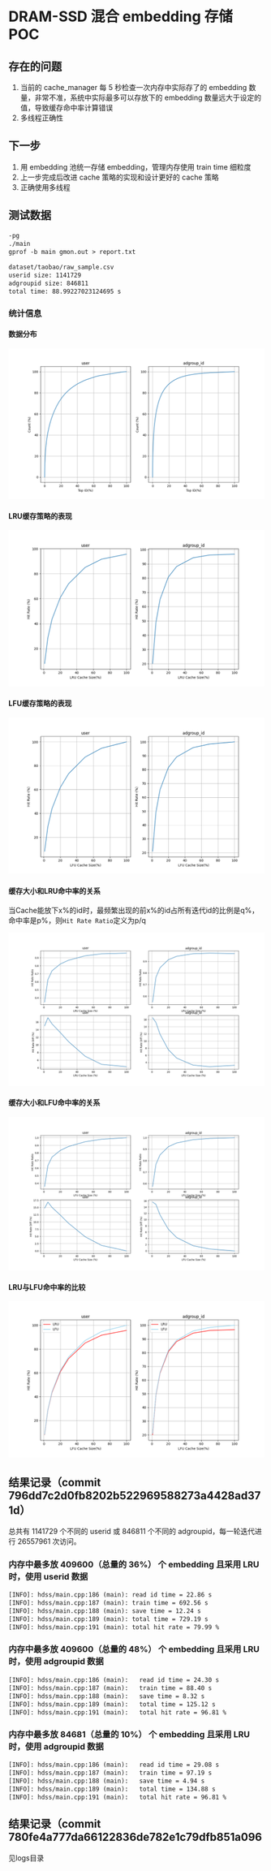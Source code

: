 # DRAM-SSD 混合 embedding 存储 POC

## 存在的问题

1. 当前的 cache_manager 每 5 秒检查一次内存中实际存了的 embedding 数量，非常不准，系统中实际最多可以存放下的 embedding 数量远大于设定的值，导致缓存命中率计算错误
2. 多线程正确性

## 下一步

1. 用 embedding 池统一存储 embedding，管理内存使用
   train time 细粒度
2. 上一步完成后改进 cache 策略的实现和设计更好的 cache 策略
3. 正确使用多线程

## 测试数据

```
-pg
./main
gprof -b main gmon.out > report.txt
```

```
dataset/taobao/raw_sample.csv
userid size: 1141729
adgroupid size: 846811
total time: 88.99227023124695 s
```

### 统计信息

#### 数据分布

![](fig/Figure_2.png)

#### LRU缓存策略的表现

![](fig/Figure_1.png)

#### LFU缓存策略的表现

![](fig/Figure_4.png)


#### 缓存大小和LRU命中率的关系

当Cache能放下x%的id时，最频繁出现的前x%的id占所有迭代id的比例是q%，命中率是p%，则`Hit Rate Ratio`定义为p/q

![](fig/Figure_3.png)

#### 缓存大小和LFU命中率的关系

![](fig/Figure_5.png)

#### LRU与LFU命中率的比较

![](fig/Figure_6.png)

## 结果记录（commit 796dd7c2d0fb8202b522969588273a4428ad371d）

总共有 1141729 个不同的 userid 或 846811 个不同的 adgroupid，每一轮迭代进行 26557961 次访问。

### 内存中最多放 409600（总量的 36%） 个 embedding 且采用 LRU 时，使用 userid 数据

```
[INFO]: hdss/main.cpp:186 (main): read id time = 22.86 s
[INFO]: hdss/main.cpp:187 (main): train time = 692.56 s
[INFO]: hdss/main.cpp:188 (main): save time = 12.24 s
[INFO]: hdss/main.cpp:189 (main): total time = 729.19 s
[INFO]: hdss/main.cpp:191 (main): total hit rate = 79.99 %
```

### 内存中最多放 409600（总量的 48%） 个 embedding 且采用 LRU 时，使用 adgroupid 数据

```
[INFO]: hdss/main.cpp:186 (main):  	read id time = 24.30 s
[INFO]: hdss/main.cpp:187 (main):  	train time = 88.40 s
[INFO]: hdss/main.cpp:188 (main):  	save time = 8.32 s
[INFO]: hdss/main.cpp:189 (main):  	total time = 125.12 s
[INFO]: hdss/main.cpp:191 (main):  	total hit rate = 96.81 %
```

### 内存中最多放 84681（总量的 10%） 个 embedding 且采用 LRU 时，使用 adgroupid 数据

```
[INFO]: hdss/main.cpp:186 (main):  	read id time = 29.08 s
[INFO]: hdss/main.cpp:187 (main):  	train time = 97.19 s
[INFO]: hdss/main.cpp:188 (main):  	save time = 4.94 s
[INFO]: hdss/main.cpp:189 (main):  	total time = 134.88 s
[INFO]: hdss/main.cpp:191 (main):  	total hit rate = 96.81 %
```

## 结果记录（commit 780fe4a777da66122836de782e1c79dfb851a096

见logs目录